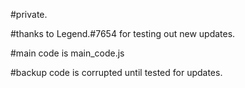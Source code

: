#private.


#thanks to Legend.#7654 for testing out new updates.


#main code is main_code.js


#backup code is corrupted until tested for updates.
